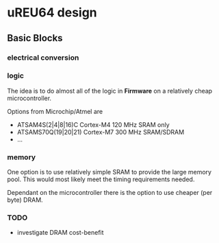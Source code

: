 # uREU64 design

## Basic Blocks

### electrical conversion


### logic
The idea is to do almost all of the logic in **Firmware** on a relatively cheap microcontroller. 

Options from Microchip/Atmel are
* ATSAM4S(2|4|8|16)C Cortex-M4 120 MHz SRAM only
* ATSAMS70Q(19|20|21) Cortex-M7 300 MHz SRAM/SDRAM
* ...


### memory
One option is to use relatively simple SRAM to provide the large memory pool. This would most likely meet the timing requirements needed.

Dependant on the microcontroller there is the option to use cheaper (per byte) DRAM. 

### TODO
* investigate DRAM cost-benefit
